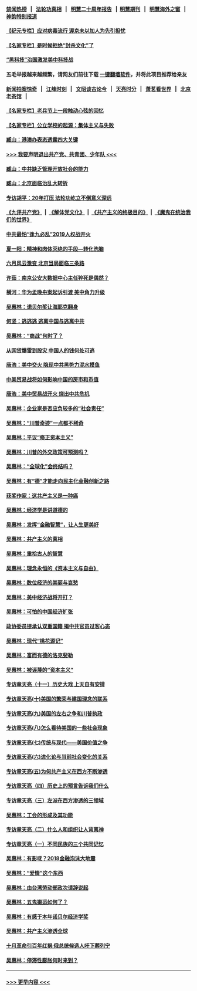 #### [禁闻热榜](热点新闻.md?=0)  &nbsp;&nbsp;|&nbsp;&nbsp; [法轮功真相](https://github.com/gfw-breaker/truth/blob/master/README.md?=0) &nbsp;&nbsp;|&nbsp;&nbsp; [明慧二十周年报告](https://github.com/gfw-breaker/mh-reports/blob/master/README.md?=0) &nbsp;&nbsp;|&nbsp;&nbsp;[明慧期刊](https://github.com/gfw-breaker/mh-qikan) &nbsp;&nbsp;|&nbsp;&nbsp; [明慧海外之窗](https://github.com/gfw-breaker/mh-news/blob/master/README.md?=0) &nbsp;&nbsp;|&nbsp;&nbsp; [神韵特别报道](https://github.com/gfw-breaker/mh-news/blob/master/shenyun.md?=0)
#### [【纪元专栏】应对病毒流行 渥京未以加人为先引担忧](../pages/nsc423/n11875714.md?t=03040602) 
#### [【名家专栏】是时候拒绝“封杀文化”了](../pages/nsc423/n11814093.md?t=03040602) 
#### [“黑科技”治国激发美中科技战](../pages/nsc423/n11638056.md?t=03040602) 
#### 五毛举报越来越频繁，请网友们前往下载 [一键翻墙软件](https://github.com/gfw-breaker/ssr-accounts)，并将此项目推荐给亲友
#### [新闻拍案惊奇](https://github.com/gfw-breaker/banned-news/blob/master/pages/link4.md) &nbsp;&nbsp;|&nbsp;&nbsp; [江峰时刻](https://github.com/gfw-breaker/banned-news/blob/master/pages/link4.md) &nbsp;&nbsp;|&nbsp;&nbsp; [文昭谈古论今](https://github.com/gfw-breaker/banned-news/blob/master/pages/link4.md) &nbsp;&nbsp;|&nbsp;&nbsp; [天亮时分](https://github.com/gfw-breaker/banned-news/blob/master/pages/link4.md) &nbsp;&nbsp;|&nbsp;&nbsp; [萧茗看世界](https://github.com/gfw-breaker/banned-news/blob/master/pages/link4.md) &nbsp;&nbsp;|&nbsp;&nbsp; [北京老茶馆](https://github.com/gfw-breaker/banned-news/blob/master/pages/link4.md) &nbsp;&nbsp;|&nbsp;&nbsp; 
#### [【名家专栏】老兵节上一段触动心弦的回忆](../pages/nsc423/n11646016.md?t=03040602) 
#### [【名家专栏】公立学校的起源：集体主义与失败](../pages/nsc423/n11601833.md?t=03040602) 
#### [臧山：港澳办表态透露四大关键](../pages/nsc423/n11421628.md?t=03040602) 
#### [>>> 我要声明退出共产党、共青团、少年队 <<<](https://github.com/begood0513/goodnews/blob/master/quit/letter.md) 
#### [臧山：中共缺乏管理开放社会的能力](../pages/nsc423/n11407457.md?t=03040602) 
#### [臧山：北京面临治乱大转折](../pages/nsc423/n11406895.md?t=03040602) 
#### [专访胡平：20年打压 法轮功屹立不倒意义深远](../pages/nsc423/n11398800.md?t=03040602) 
#### [《九评共产党》](https://github.com/begood0513/9ping.md/blob/master/README.md) &nbsp;|&nbsp; [《解体党文化》](../../../../jtdwh.md/blob/master/README.md)  &nbsp;|&nbsp; [《共产主义的终极目的》](../../../../gczydzjmd.md/blob/master/README.md) &nbsp;|&nbsp; [《魔鬼在统治我们的世界》](../../../../mgztzwmdsj.md/blob/master/README.md) 
#### [中共最怕“逢九必乱”2019人权战开火](../pages/nsc423/n11385248.md?t=03040602) 
#### [夏一阳：精神和肉体灭绝的手段—转化洗脑](../pages/nsc423/n11368250.md?t=03040602) 
#### [六月风云激变 北京当局面临三条路](../pages/nsc423/n11313668.md?t=03040602) 
#### [许茹：南京公安大数据中心主任猝死是偶然？](../pages/nsc423/n11064744.md?t=03040602) 
#### [横河：华为孟晚舟案起诉引渡 美中角力升级](../pages/nsc423/n11027230.md?t=03040602) 
#### [吴惠林：诺贝尔奖让海耶克翻身](../pages/nsc423/n10890049.md?t=03040602) 
#### [何坚：逃逃逃 逃离中国与逃离中共](../pages/nsc423/n10592891.md?t=03040602) 
#### [吴惠林：“商战”何时了？](../pages/nsc423/n10573558.md?t=03040602) 
#### [从网贷爆雷到股灾 中国人的钱何处可逃](../pages/nsc423/n10572800.md?t=03040602) 
#### [唐浩：美中交火 隐现中共黑势力混水摸鱼](../pages/nsc423/n10544040.md?t=03040602) 
#### [中美贸易战将如何影响中国的房市和币值](../pages/nsc423/n10543697.md?t=03040602) 
#### [唐浩：美中贸易战开火 烧出中共危机](../pages/nsc423/n10540126.md?t=03040602) 
#### [吴惠林：企业家是否应负较多的“社会责任”](../pages/nsc423/n10535022.md?t=03040602) 
#### [吴惠林：“川普奇迹”一点都不稀奇](../pages/nsc423/n10512808.md?t=03040602) 
#### [吴惠林：平议“修正资本主义”](../pages/nsc423/n10495724.md?t=03040602) 
#### [吴惠林：川普的外交政策可预测吗？](../pages/nsc423/n10462387.md?t=03040602) 
#### [吴惠林：“全球化”会终结吗？](../pages/nsc423/n10452838.md?t=03040602) 
#### [吴惠林：有“德”才能走向民主化金融创新之路](../pages/nsc423/n10432292.md?t=03040602) 
#### [获奖作家：这共产主义是一种癌](../pages/nsc423/n10431541.md?t=03040602) 
#### [吴惠林：经济学是讲道德的](../pages/nsc423/n10398014.md?t=03040602) 
#### [吴惠林：发挥“金融智慧”，让人生更美好](../pages/nsc423/n10375019.md?t=03040602) 
#### [吴惠林：共产主义的真相](../pages/nsc423/n10351394.md?t=03040602) 
#### [吴惠林：重拾古人的智慧](../pages/nsc423/n10337691.md?t=03040602) 
#### [吴惠林：理念永恒的《资本主义与自由》](../pages/nsc423/n10316274.md?t=03040602) 
#### [吴惠林：数位经济的美丽与哀愁](../pages/nsc423/n10292946.md?t=03040602) 
#### [吴惠林：美中经济战将开打？](../pages/nsc423/n10258825.md?t=03040602) 
#### [吴惠林：可怕的中国经济扩张](../pages/nsc423/n10219147.md?t=03040602) 
#### [政协委员提承认双重国籍 揭中共官员过客心态](../pages/nsc423/n10208809.md?t=03040602) 
#### [吴惠林：现代“桃花源记”](../pages/nsc423/n10185234.md?t=03040602) 
#### [吴惠林：富而有德的洛克斐勒](../pages/nsc423/n10142264.md?t=03040602) 
#### [吴惠林：被诬蔑的“资本主义”](../pages/nsc423/n10124816.md?t=03040602) 
#### [专访章天亮（十一）历史大戏 上天自有安排](../pages/nsc423/n10094905.md?t=03040602) 
#### [专访章天亮(十)美国的繁荣与建国理念的联系](../pages/nsc423/n10094899.md?t=03040602) 
#### [专访章天亮(九)美国的左右之争和川普执政](../pages/nsc423/n10094889.md?t=03040602) 
#### [专访章天亮(八)怎么看待美国的一些社会现象](../pages/nsc423/n10094857.md?t=03040602) 
#### [专访章天亮(七)传统与现代——美国价值之争](../pages/nsc423/n10093140.md?t=03040602) 
#### [专访章天亮(六)进化论与当前社会变化的关系](../pages/nsc423/n10092036.md?t=03040602) 
#### [专访章天亮(五)为何共产主义在西方不断渗透](../pages/nsc423/n10083620.md?t=03040602) 
#### [专访章天亮（四）历史上的预言告诉我们什么](../pages/nsc423/n10083606.md?t=03040602) 
#### [专访章天亮（三）左派在西方渗透的三领域](../pages/nsc423/n10081115.md?t=03040602) 
#### [吴惠林：工会的形成及其功能](../pages/nsc423/n10080633.md?t=03040602) 
#### [专访章天亮（二）什么人和组织让人背离神](../pages/nsc423/n10076637.md?t=03040602) 
#### [专访章天亮（一）不同民族的三个共同记忆](../pages/nsc423/n10074188.md?t=03040602) 
#### [吴惠林：有影呒？2018金融泡沫大地震](../pages/nsc423/n10040534.md?t=03040602) 
#### [吴惠林：“爱情”这个东西](../pages/nsc423/n10019423.md?t=03040602) 
#### [吴惠林：由台湾劳动部政次请辞说起](../pages/nsc423/n9979679.md?t=03040602) 
#### [吴惠林：五鬼搬运如何了？](../pages/nsc423/n9925338.md?t=03040602) 
#### [吴惠林：有感于本年诺贝尔经济学奖](../pages/nsc423/n9871883.md?t=03040602) 
#### [吴惠林：共产主义渗透全球](../pages/nsc423/n9812748.md?t=03040602) 
#### [十月革命引百年红祸 俄总统候选人吁下葬列宁](../pages/nsc423/n9810182.md?t=03040602) 
#### [吴惠林：停滞性膨胀何时来到？](../pages/nsc423/n9764136.md?t=03040602) 

----
#### [ >>> 更早内容 <<< ](../indexes/nsc423-earlier.md)
